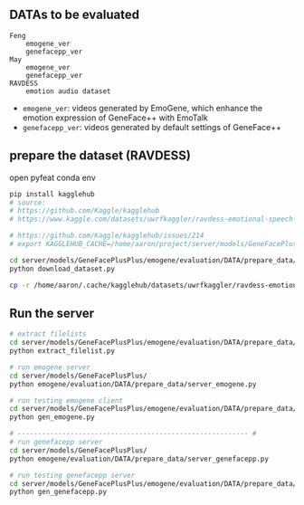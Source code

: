 ## DATAs to be evaluated
```
Feng
    emogene_ver
    genefacepp_ver
May
    emogene_ver
    genefacepp_ver
RAVDESS
    emotion audio dataset
```
- `emogene_ver`: videos generated by EmoGene, which enhance the emotion expression of GeneFace++ with EmoTalk
- `genefacepp_ver`: videos generated by default settings of GeneFace++

## prepare the dataset (RAVDESS)
open pyfeat conda env
```bash
pip install kagglehub
# source:
# https://github.com/Kaggle/kagglehub
# https://www.kaggle.com/datasets/uwrfkaggler/ravdess-emotional-speech-audio/

# https://github.com/Kaggle/kagglehub/issues/214
# export KAGGLEHUB_CACHE=/home/aaron/project/server/models/GeneFacePlusPlus/emogene/evaluation/DATA/RAVDESS

cd server/models/GeneFacePlusPlus/emogene/evaluation/DATA/prepare_data/download_dataset.py
python download_dataset.py

cp -r /home/aaron/.cache/kagglehub/datasets/uwrfkaggler/ravdess-emotional-speech-audio/versions/1/* /home/aaron/project/server/models/GeneFacePlusPlus/emogene/evaluation/DATA/RAVDESS/
```

## Run the server
```bash
# extract filelists
cd server/models/GeneFacePlusPlus/emogene/evaluation/DATA/prepare_data/
python extract_filelist.py

# run emogene server
cd server/models/GeneFacePlusPlus/
python emogene/evaluation/DATA/prepare_data/server_emogene.py

# run testing emogene client
cd server/models/GeneFacePlusPlus/emogene/evaluation/DATA/prepare_data/
python gen_emogene.py 

# --------------------------------------------------------- #
# run genefacepp server
cd server/models/GeneFacePlusPlus/
python emogene/evaluation/DATA/prepare_data/server_genefacepp.py

# run testing genefacepp server
cd server/models/GeneFacePlusPlus/emogene/evaluation/DATA/prepare_data/
python gen_genefacepp.py 
```
